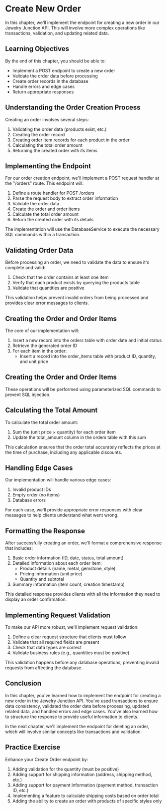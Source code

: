 # Create New Order

In this chapter, we'll implement the endpoint for creating a new order in our Jewelry Junction API. This will involve more complex operations like transactions, validation, and updating related data.

## Learning Objectives

By the end of this chapter, you should be able to:
- Implement a POST endpoint to create a new order
- Validate the order data before processing
- Create order records in the database
- Handle errors and edge cases
- Return appropriate responses

## Understanding the Order Creation Process

Creating an order involves several steps:
1. Validating the order data (products exist, etc.)
2. Creating the order record
3. Creating order item records for each product in the order
4. Calculating the total order amount
5. Returning the created order with its items

## Implementing the Endpoint

For our order creation endpoint, we'll implement a POST request handler at the "/orders" route. This endpoint will:

1. Define a route handler for POST /orders
2. Parse the request body to extract order information
3. Validate the order data
4. Create the order and order items
5. Calculate the total order amount
6. Return the created order with its details

The implementation will use the DatabaseService to execute the necessary SQL commands within a transaction.

## Validating Order Data

Before processing an order, we need to validate the data to ensure it's complete and valid:

1. Check that the order contains at least one item
2. Verify that each product exists by querying the products table
3. Validate that quantities are positive

This validation helps prevent invalid orders from being processed and provides clear error messages to clients.

## Creating the Order and Order Items

The core of our implementation will:

1. Insert a new record into the orders table with order date and initial status
2. Retrieve the generated order ID
3. For each item in the order:
   - Insert a record into the order_items table with product ID, quantity, and unit price

## Creating the Order and Order Items

These operations will be performed using parameterized SQL commands to prevent SQL injection.

## Calculating the Total Amount

To calculate the total order amount:

1. Sum the (unit price × quantity) for each order item
2. Update the total_amount column in the orders table with this sum

This calculation ensures that the order total accurately reflects the prices at the time of purchase, including any applicable discounts.

## Handling Edge Cases

Our implementation will handle various edge cases:

1. Invalid product IDs
2. Empty order (no items)
3. Database errors

For each case, we'll provide appropriate error responses with clear messages to help clients understand what went wrong.

## Formatting the Response

After successfully creating an order, we'll format a comprehensive response that includes:

1. Basic order information (ID, date, status, total amount)
2. Detailed information about each order item:
   - Product details (name, metal, gemstone, style)
   - Pricing information (unit price)
   - Quantity and subtotal
4. Summary information (item count, creation timestamp)

This detailed response provides clients with all the information they need to display an order confirmation.

## Implementing Request Validation

To make our API more robust, we'll implement request validation:

1. Define a clear request structure that clients must follow
2. Validate that all required fields are present
3. Check that data types are correct
4. Validate business rules (e.g., quantities must be positive)

This validation happens before any database operations, preventing invalid requests from affecting the database.

## Conclusion

In this chapter, you've learned how to implement the endpoint for creating a new order in the Jewelry Junction API. You've used transactions to ensure data consistency, validated the order data before processing, updated related data, and handled errors and edge cases. You've also learned how to structure the response to provide useful information to clients.

In the next chapter, we'll implement the endpoint for deleting an order, which will involve similar concepts like transactions and validation.

## Practice Exercise

Enhance your Create Order endpoint by:
1. Adding validation for the quantity (must be positive)
2. Adding support for shipping information (address, shipping method, etc.)
3. Adding support for payment information (payment method, transaction ID, etc.)
4. Implementing a feature to calculate shipping costs based on order total
5. Adding the ability to create an order with products of specific styles only